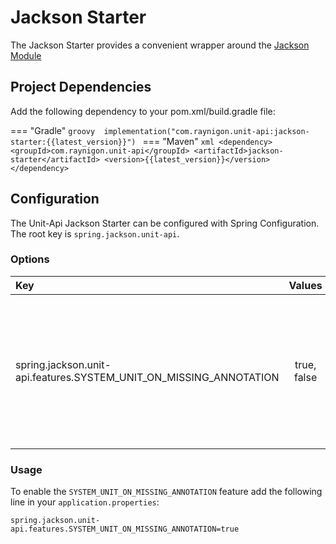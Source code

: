 # Jackson Starter

The Jackson Starter provides a convenient wrapper around the [Jackson Module](/modules/jackson-module)

## Project Dependencies

Add the following dependency to your pom.xml/build.gradle file:

=== "Gradle"
    ```groovy 
    implementation("com.raynigon.unit-api:jackson-starter:{{latest_version}}")
    ```
=== "Maven"
    ```xml
    <dependency>
        <groupId>com.raynigon.unit-api</groupId>
        <artifactId>jackson-starter</artifactId>
        <version>{{latest_version}}</version>
    </dependency>
    ```

## Configuration

The Unit-Api Jackson Starter can be configured with Spring Configuration. The root key is `spring.jackson.unit-api`.

### Options

| Key                                                                | Values      | Description |
| :----------------------------------------------------------------- |:-----------:| ----------: |
| spring.jackson.unit-api.features.SYSTEM_UNIT_ON_MISSING_ANNOTATION | true, false | If no Annotation is present and the given input is a number, the system unit for this quantity should be used. |

### Usage

To enable the `SYSTEM_UNIT_ON_MISSING_ANNOTATION` feature add the following line in your `application.properties`:

```
spring.jackson.unit-api.features.SYSTEM_UNIT_ON_MISSING_ANNOTATION=true
```